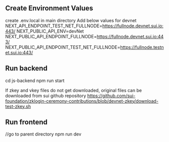## Create Environment Values
create .env.local in main directory
Add below values for devnet
NEXT_API_ENDPOINT_TEST_NET_FULLNODE=https://fullnode.devnet.sui.io:443/
NEXT_PUBLIC_API_ENV=devNet
NEXT_PUBLIC_API_ENDPOINT_FULLNODE=https://fullnode.devnet.sui.io:443/
NEXT_PUBLIC_API_ENDPOINT_TEST_NET_FULLNODE=https://fullnode.testnet.sui.io:443/


## Run backend
cd js-backend
npm run start

If zkey and vkey files do not get downloaded, original files can be downloaded from sui github repository
https://github.com/sui-foundation/zklogin-ceremony-contributions/blob/devnet-zkey/download-test-zkey.sh

## Run frontend
//go to parent directory
npm run dev
